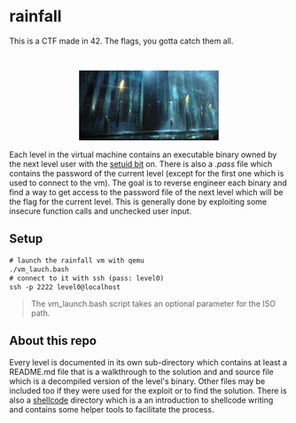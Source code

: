 # rainfall

This is a CTF made in 42. The flags, you gotta catch them all.

<br />
<p align="center">
	<img src="https://github.com/Taiwing/rainfall/blob/master/resources/rain.jpeg?raw=true" alt="ping-screenshot" style="width: 50%;"/>
</p>

Each level in the virtual machine contains an executable binary owned by the
next level user with the [setuid bit](https://en.wikipedia.org/wiki/Setuid) on.
There is also a _.pass_ file which contains the password of the current level
(except for the first one which is used to connect to the vm). The goal is to
reverse engineer each binary and find a way to get access to the password file
of the next level which will be the flag for the current level. This is
generally done by exploiting some insecure function calls and unchecked user
input.

## Setup

```shell
# launch the rainfall vm with qemu
./vm_lauch.bash
# connect to it with ssh (pass: level0)
ssh -p 2222 level0@localhost
```

> The vm\_launch.bash script takes an optional parameter for the ISO path.

## About this repo

Every level is documented in its own sub-directory which contains at least a
README.md file that is a walkthrough to the solution and and source file which
is a decompiled version of the level's binary. Other files may be included too
if they were used for the exploit or to find the solution. There is also a
[shellcode](shellcode) directory which is a an introduction to shellcode
writing and contains some helper tools to facilitate the process.
